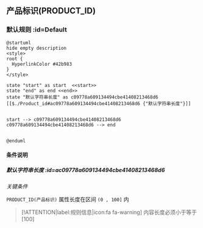 ## 产品标识(PRODUCT_ID) <!-- {docsify-ignore-all} -->

   

### 默认规则 :id=Default

```plantuml
@startuml
hide empty description
<style>
root {
  HyperlinkColor #42b983
}
</style>

state "start" as start  <<start>>
state "end" as end <<end>>
state "默认字符串长度" as c09778a609134494cbe41408213468d6 [[$./Product_id#ac09778a609134494cbe41408213468d6 {"默认字符串长度"}]]


start --> c09778a609134494cbe41408213468d6 
c09778a609134494cbe41408213468d6 --> end 


@enduml
```

#### 条件说明

##### 默认字符串长度 :id=ac09778a609134494cbe41408213468d6


*关键条件*


`PRODUCT_ID(产品标识)` 属性长度在区间 `(0 , 100]` 内

> [!ATTENTION|label:规则信息|icon:fa fa-warning]
> 内容长度必须小于等于[100]







